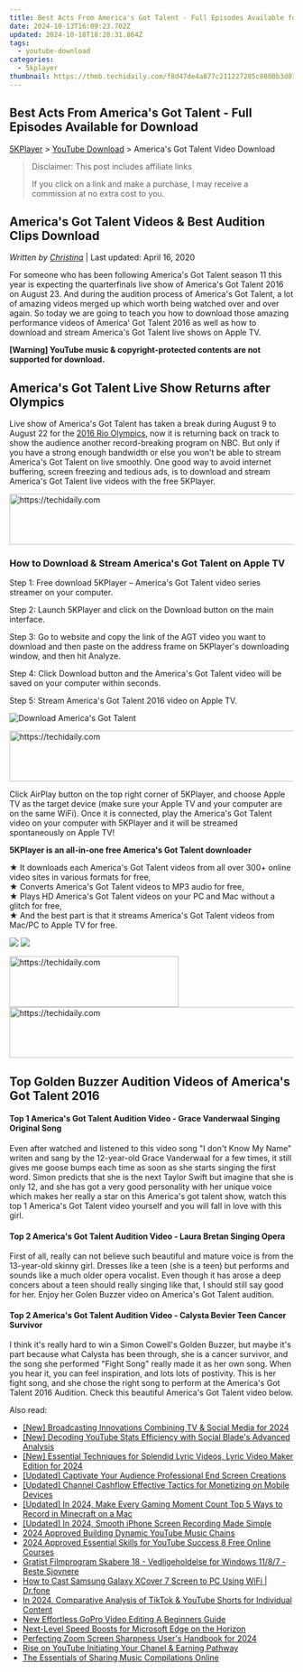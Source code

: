```yaml
---
title: Best Acts From America's Got Talent - Full Episodes Available for Download
date: 2024-10-13T16:09:23.702Z
updated: 2024-10-18T18:28:31.864Z
tags:
  - youtube-download
categories:
  - 5kplayer
thumbnail: https://thmb.techidaily.com/f8d47de4a877c211227285c8800b3d072256df0cc496e2d703aa2d22ca712f5b.jpg
---
```


## Best Acts From America's Got Talent - Full Episodes Available for Download

[5KPlayer](https://tools.techidaily.com/5kplayer/products/) \> [YouTube Download](https://tools.techidaily.com/5kplayer/youtube-download/) \> America's Got Talent Video Download 

>  Disclaimer: This post includes affiliate links
>
>  If you click on a link and make a purchase, I may receive a commission at no extra cost to you.
>

## America's Got Talent Videos & Best Audition Clips Download

 _Written by [Christina](https://www.quora.com/profile/Christina-148)_ | Last updated: April 16, 2020 

For someone who has been following America's Got Talent season 11 this year is expecting the quarterfinals live show of America's Got Talent 2016 on August 23\. And during the audition process of America's Got Talent, a lot of amazing videos merged up which worth being watched over and over again. So today we are going to teach you how to download those amazing performance videos of America' Got Talent 2016 as well as how to download and stream America's Got Talent live shows on Apple TV. 

**\[Warning\] YouTube music & copyright-protected contents are not supported for download.**

## America's Got Talent Live Show Returns after Olympics

Live show of America's Got Talent has taken a break during August 9 to August 22 for the [2016 Rio Olympics](https://tools.techidaily.com/5kplayer/airplay/), now it is returning back on track to show the audience another record-breaking program on NBC. But only if you have a strong enough bandwidth or else you won't be able to stream America's Got Talent on live smoothly. One good way to avoid internet buffering, screen freezing and tedious ads, is to download and stream America's Got Talent live videos with the free 5KPlayer. 

<!-- affiliate ads begin -->
<a href="https://smilemakers.pxf.io/c/5597632/2123899/26106" target="_top" id="2123899">
  <img src="//a.impactradius-go.com/display-ad/26106-2123899" border="0" alt="https://techidaily.com" width="728" height="90"/>
</a>
<img height="0" width="0" src="https://smilemakers.pxf.io/i/5597632/2123899/26106" style="position:absolute;visibility:hidden;" border="0" />
<!-- affiliate ads end -->

### How to Download & Stream America's Got Talent on Apple TV

 Step 1: Free download 5KPlayer – America's Got Talent video series streamer on your computer. 

Step 2: Launch 5KPlayer and click on the Download button on the main interface. 

Step 3: Go to website and copy the link of the AGT video you want to download and then paste on the address frame on 5KPlayer's downloading window, and then hit Analyze. 

Step 4: Click Download button and the America's Got Talent video will be saved on your computer within seconds. 

Step 5: Stream America's Got Talent 2016 video on Apple TV. 

![Download America's Got Talent](https://www.5kplayer.com/youtube-download/img/agt-downloads.jpg) 

<!-- affiliate ads begin -->
<a href="https://zebaoaffiliateprogram.pxf.io/c/5597632/2137973/21526" target="_top" id="2137973">
  <img src="//a.impactradius-go.com/display-ad/21526-2137973" border="0" alt="https://techidaily.com" width="728" height="90"/>
</a>
<img height="0" width="0" src="https://zebaoaffiliateprogram.pxf.io/i/5597632/2137973/21526" style="position:absolute;visibility:hidden;" border="0" />
<!-- affiliate ads end -->

Click AirPlay button on the top right corner of 5KPlayer, and choose Apple TV as the target device (make sure your Apple TV and your computer are on the same WiFi). Once it is connected, play the America's Got Talent video on your computer with 5KPlayer and it will be streamed spontaneously on Apple TV!

**5KPlayer is an all-in-one free America's Got Talent downloader** 

★ It downloads each America's Got Talent videos from all over 300+ online video sites in various formats for free,   
★ Converts America's Got Talent videos to MP3 audio for free,   
★ Plays HD America's Got Talent videos on your PC and Mac without a glitch for free,   
★ And the best part is that it streams America's Got Talent videos from Mac/PC to Apple TV for free.

[![](https://www.5kplayer.com/youtube-download/../button/freedownwhitewin.png)](https://tools.techidaily.com/5kplayer/products/) [![](https://www.5kplayer.com/youtube-download/../button/freedownbackmac.png)](https://tools.techidaily.com/5kplayer/products/) 

<!-- affiliate ads begin -->
<a href="https://aligracehair.sjv.io/c/5597632/2135370/19272" target="_top" id="2135370">
  <img src="//a.impactradius-go.com/display-ad/19272-2135370" border="0" alt="https://techidaily.com" width="300" height="90"/>
</a>
<img height="0" width="0" src="https://aligracehair.sjv.io/i/5597632/2135370/19272" style="position:absolute;visibility:hidden;" border="0" />
<!-- affiliate ads end -->

<!-- affiliate ads begin -->
<a href="https://ephamedtechinc.pxf.io/c/5597632/2137220/26400" target="_top" id="2137220">
  <img src="//a.impactradius-go.com/display-ad/26400-2137220" border="0" alt="https://techidaily.com" width="728" height="90"/>
</a>
<img height="0" width="0" src="https://ephamedtechinc.pxf.io/i/5597632/2137220/26400" style="position:absolute;visibility:hidden;" border="0" />
<!-- affiliate ads end -->

## Top Golden Buzzer Audition Videos of America's Got Talent 2016

#### **Top 1 America's Got Talent Audition Video - Grace Vanderwaal Singing Original Song**

Even after watched and listened to this video song "I don't Know My Name" writen and sang by the 12-year-old Grace Vanderwaal for a few times, it still gives me goose bumps each time as soon as she starts singing the first word. Simon predicts that she is the next Taylor Swift but imagine that she is only 12, and she has got a very good personality with her unique voice which makes her really a star on this America's got talent show, watch this top 1 America's Got Talent video yourself and you will fall in love with this girl.

#### **Top 2 America's Got Talent Audition Video - Laura Bretan Singing Opera**

First of all, really can not believe such beautiful and mature voice is from the 13-year-old skinny girl. Dresses like a teen (she is a teen) but performs and sounds like a much older opera vocalist. Even though it has arose a deep concers about a teen should really singing like that, I should still say good for her. Enjoy her Golen Buzzer video on America's Got Talent audition. 

#### **Top 2 America's Got Talent Audition Video - Calysta Bevier Teen Cancer Survivor**

I think it's really hard to win a Simon Cowell's Golden Buzzer, but maybe it's part because what Calysta has been through, she is a cancer survivor, and the song she performed "Fight Song" really made it as her own song. When you hear it, you can feel inspiration, and lots lots of postivity. This is her fight song, and she chose the right song to perform at the America's Got Talent 2016 Audition. Check this beautiful America's Got Talent video below.

<ins class="adsbygoogle"
     style="display:block"
     data-ad-format="autorelaxed"
     data-ad-client="ca-pub-7571918770474297"
     data-ad-slot="1223367746"></ins>

<ins class="adsbygoogle"
     style="display:block"
     data-ad-client="ca-pub-7571918770474297"
     data-ad-slot="8358498916"
     data-ad-format="auto"
     data-full-width-responsive="true"></ins>

<span class="atpl-alsoreadstyle">Also read:</span>
<div><ul>
<li><a href="https://facebook-clips.techidaily.com/new-broadcasting-innovations-combining-tv-and-social-media-for-2024/"><u>[New] Broadcasting Innovations Combining TV & Social Media for 2024</u></a></li>
<li><a href="https://youtube-video-recordings.techidaily.com/new-decoding-youtube-stats-efficiency-with-social-blades-advanced-analysis/"><u>[New] Decoding YouTube Stats Efficiency with Social Blade's Advanced Analysis</u></a></li>
<li><a href="https://facebook-video-footage.techidaily.com/new-essential-techniques-for-splendid-lyric-videos-lyric-video-maker-edition-for-2024/"><u>[New] Essential Techniques for Splendid Lyric Videos, Lyric Video Maker Edition for 2024</u></a></li>
<li><a href="https://youtube-video-recordings.techidaily.com/updated-captivate-your-audience-professional-end-screen-creations/"><u>[Updated] Captivate Your Audience Professional End Screen Creations</u></a></li>
<li><a href="https://youtube-video-recordings.techidaily.com/updated-channel-cashflow-effective-tactics-for-monetizing-on-mobile-devices/"><u>[Updated] Channel Cashflow Effective Tactics for Monetizing on Mobile Devices</u></a></li>
<li><a href="https://desktop-recording.techidaily.com/updated-in-2024-make-every-gaming-moment-count-top-5-ways-to-record-in-minecraft-on-a-mac/"><u>[Updated] In 2024, Make Every Gaming Moment Count Top 5 Ways to Record in Minecraft on a Mac</u></a></li>
<li><a href="https://screen-sharing-recording.techidaily.com/updated-in-2024-smooth-iphone-screen-recording-made-simple/"><u>[Updated] In 2024, Smooth iPhone Screen Recording Made Simple</u></a></li>
<li><a href="https://youtube-video-recordings.techidaily.com/2024-approved-building-dynamic-youtube-music-chains/"><u>2024 Approved Building Dynamic YouTube Music Chains</u></a></li>
<li><a href="https://youtube-video-recordings.techidaily.com/2024-approved-essential-skills-for-youtube-success-8-free-online-courses/"><u>2024 Approved Essential Skills for YouTube Success 8 Free Online Courses</u></a></li>
<li><a href="https://some-approaches.techidaily.com/gratist-filmprogram-skabere-18-vedligeholdelse-for-windows-1187-beste-sjovnere/"><u>Gratist Filmprogram Skabere 18 - Vedligeholdelse for Windows 11/8/7 - Beste Sjovnere</u></a></li>
<li><a href="https://screen-mirror.techidaily.com/how-to-cast-samsung-galaxy-xcover-7-screen-to-pc-using-wifi-drfone-by-drfone-android/"><u>How to Cast Samsung Galaxy XCover 7 Screen to PC Using WiFi | Dr.fone</u></a></li>
<li><a href="https://youtube-video-recordings.techidaily.com/in-2024-comparative-analysis-of-tiktok-and-youtube-shorts-for-individual-content/"><u>In 2024, Comparative Analysis of TikTok & YouTube Shorts for Individual Content</u></a></li>
<li><a href="https://ai-vdieo-software.techidaily.com/new-effortless-gopro-video-editing-a-beginners-guide/"><u>New Effortless GoPro Video Editing A Beginners Guide</u></a></li>
<li><a href="https://tech-haven.techidaily.com/next-level-speed-boosts-for-microsoft-edge-on-the-horizon/"><u>Next-Level Speed Boosts for Microsoft Edge on the Horizon</u></a></li>
<li><a href="https://article-tips.techidaily.com/perfecting-zoom-screen-sharpness-users-handbook-for-2024/"><u>Perfecting Zoom Screen Sharpness User's Handbook for 2024</u></a></li>
<li><a href="https://youtube-video-recordings.techidaily.com/rise-on-youtube-initiating-your-chanel-and-earning-pathway/"><u>Rise on YouTube Initiating Your Chanel & Earning Pathway</u></a></li>
<li><a href="https://youtube-video-recordings.techidaily.com/the-essentials-of-sharing-music-compilations-online/"><u>The Essentials of Sharing Music Compilations Online</u></a></li>
</ul></div>

